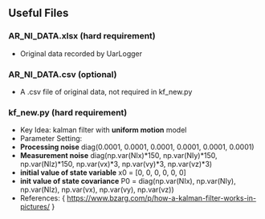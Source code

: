 ## Useful Files

### AR_NI_DATA.xlsx (hard requirement)

* Original data recorded by UarLogger

### AR_NI_DATA.csv (optional)

* A .csv file of original data, not required in kf_new.py

### kf_new.py (hard requirement)

* Key Idea: kalman filter with __uniform motion__ model
* Parameter Setting:
*  __Processing noise__ diag(0.0001, 0.0001, 0.0001, 0.0001, 0.0001, 0.0001)
*  __Measurement noise__ diag(np.var(NIx)*150, np.var(NIy)*150, np.var(NIz)*150, np.var(vx)*3, np.var(vy)*3, np.var(vz)*3)
*  __initial value of state variable__ x0 = [0, 0, 0, 0, 0, 0]
*  __init value of state covariance__ P0 = diag(np.var(NIx), np.var(NIy), np.var(NIz), np.var(vx), np.var(vy), np.var(vz))
* References: { https://www.bzarg.com/p/how-a-kalman-filter-works-in-pictures/ }
